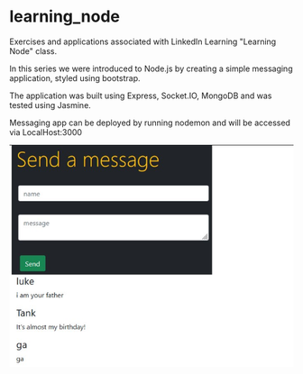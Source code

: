 # learning_node
Exercises and applications associated with LinkedIn Learning "Learning Node" class.

In this series we were introduced to Node.js by creating a simple messaging application, styled using bootstrap. 

The application was built using Express, Socket.IO, MongoDB and was tested using Jasmine. 

Messaging app can be deployed by running nodemon and will be accessed via LocalHost:3000

<img src="learningNode_Messenger.jpg" alt="image of application" title="image of application" >
